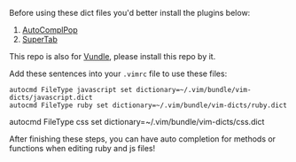 Before using these dict files you'd better install the plugins below:  

1. [AutoComplPop](https://github.com/vim-scripts/AutoComplPop)
2. [SuperTab](https://github.com/vim-scripts/SuperTab)  

This repo is also for [Vundle](https://github.com/gmarik/Vundle.vim), please install this repo by it.    

Add these sentences into your ```.vimrc``` file to use these files:  

	autocmd FileType javascript set dictionary=~/.vim/bundle/vim-dicts/javascript.dict
	autocmd FileType ruby set dictionary=~/.vim/bundle/vim-dicts/ruby.dict  
  autocmd FileType css set dictionary=~/.vim/bundle/vim-dicts/css.dict  

After finishing these steps, you can have auto completion for methods or functions when editing ruby and js files!  

